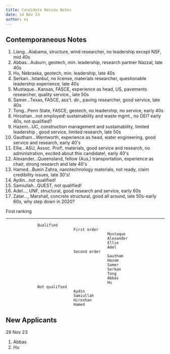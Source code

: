 ```yaml
---
title: Candidate Review Notes
date: 14 Nov 23
author: ei
---
```


## Contemporaneous Notes

1. Liang...Alabama, structure, wind researcher, no leadership except NSF, mid 40s
1. Abbas...Auburn, geotech, min. leadership, research partner Nazzal, late 40s
1. Hu, Nebraska, geotech, min. leadership, late 40s
1. Serkan...Istanbul, no license, materials researcher, questionable leadership experience, late 40s
1. Mustaque...Kansas, FASCE, experience as head, US, pavements researcher, quality service., late 50s
1. Samer...Texas, FASCE, ass't. dir., paving researcher, good service, late 40s
1. Tong...Penn State, FASCE, geotech, no leadership, no service, early 40s
1. Hiroshan...not employed! sustainability and waste mgmt., no DEI? early 40s, not qualified?
1. Hazem...UC, construction management and sustainability, limited leadership , good service, limited research, late 50s
1. Gautham...Wentworth, experience as head, water engineering, good service and research, early 40's
1. Ellie...ASU, Assoc. Prof!, materials, good service and research, no administration, excited about this candidate!, early 40's
1. Alexander...Queensland, fellow (Aus,) transportation, experience as chair, strong research and late 40's
1. Hamed...Buein Zahra, nanotechnology materials, not ready, claim credibility issues, late 30's!
1. Aydin...not qualified!
1. Samiullah...QUEST, not qualified!
1. Adel..., UNF, structural, good research and service, early 60s
1. Zatar..., Marshall, concrete structural, good all around, late 50s-early 60s, why step down in 2020?

<!-- save
## First ranking

### Qualified

#### First order

1. Mustaque
1. Alexander
1. Ellie
1. Adel

#### Second order

1. Gautham
1. Hazem
1. Samer
1. Serkan
1. Tong
1. Abbas
1. Hu

### Not qualified

* Aydin
* Samiullah
* Hiroshan
* Hamed

-->

  First ranking                                  
  --------------- --------------- -------------- -----------
                  Qualified                      
                                  First order    
                                                 Mustaque
                                                 Alexander
                                                 Ellie
                                                 Adel
                                  Second order   
                                                 Gautham
                                                 Hazem
                                                 Samer
                                                 Serkan
                                                 Tong
                                                 Abbas
                                                 Hu
                  Not qualified                  
                                  Aydin          
                                  Samiullah      
                                  Hiroshan       
                                  Hamed          

## New Applicants

28 Nov 23

1. Abbas
1. Hu
